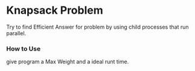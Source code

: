 # Knapsack Problem
Try to find Efficient Answer for problem by using child processes that run parallel.
### How to Use
give program a Max Weight and a ideal runt time.
